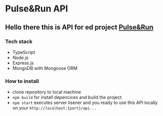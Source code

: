 # Pulse&Run API

## Hello there this is API for ed project [Pulse&Run](https://online-store-front-pulse-nine.vercel.app/#)

### Tech stack 
- TypeScript
- Node.js
- Express.js
- MongoDB with Mongoose ORM

### How to install 
- clone repository to local machine
- `npm build` for install depencices and build the project
- `npm start` executes server lisener and you ready to use this API locally on your `http://localhost:{port}/api...`

